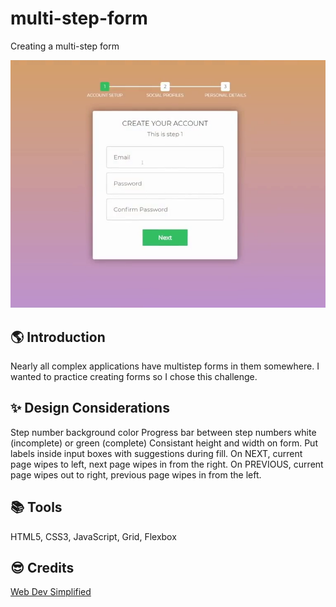 # multi-step-form

Creating a multi-step form

![Project Screen Capture](/images/ScreenCapStep1.png)

## 🌎 Introduction

Nearly all complex applications have multistep forms in them somewhere. I wanted to practice creating forms so I chose this challenge.

## :sparkles: Design Considerations

Step number background color
Progress bar between step numbers white (incomplete) or green (complete)
Consistant height and width on form.
Put labels inside input boxes with suggestions during fill.
On NEXT, current page wipes to left, next page wipes in from the right.
On PREVIOUS, current page wipes out to right, previous page wipes in from the left.

## 📚 Tools

HTML5, CSS3, JavaScript, Grid, Flexbox

## :sunglasses: Credits

[Web Dev Simplified](https://www.youtube.com/watch?v=VdqtdKXxKhM)



